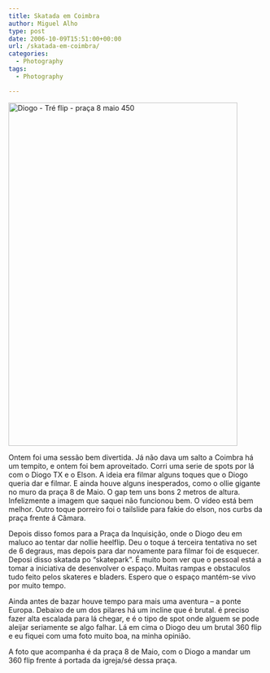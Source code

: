```yaml
---
title: Skatada em Coimbra
author: Miguel Alho
type: post
date: 2006-10-09T15:51:00+00:00
url: /skatada-em-coimbra/
categories:
  - Photography
tags:
  - Photography

---
```

[<img src="http://static.flickr.com/110/265068332_31e22c3320_o.jpg" width="450" height="675" alt="Diogo - Tré flip - praça 8 maio 450" />][1]

Ontem foi uma sessão bem divertida. Já não dava um salto a Coimbra há um tempito, e ontem foi bem aproveitado. Corri uma serie de spots por lá com o Diogo TX e o Elson. A ideia era filmar alguns toques que o Diogo queria dar e filmar. E ainda houve alguns inesperados, como o ollie gigante no muro da praça 8 de Maio. O gap tem uns bons 2 metros de altura. Infelizmente a imagem que saquei não funcionou bem. O vídeo está bem melhor. Outro toque porreiro foi o tailslide para fakie do elson, nos curbs da praça frente á Câmara.

Depois disso fomos para a Praça da Inquisição, onde o Diogo deu em maluco ao tentar dar nollie heelflip. Deu o toque á terceira tentativa no set de 6 degraus, mas depois para dar novamente para filmar foi de esquecer. Deposi disso skatada po &#8220;skatepark&#8221;. É muito bom ver que o pessoal está a tomar a iniciativa de desenvolver o espaço. Muitas rampas e obstaculos tudo feito pelos skateres e bladers. Espero que o espaço mantém-se vivo por muito tempo.

Ainda antes de bazar houve tempo para mais uma aventura &#8211; a ponte Europa. Debaixo de um dos pilares há um incline que é brutal. é preciso fazer alta escalada para lá chegar, e é o tipo de spot onde alguem se pode aleijar seriamente se algo falhar. Lá em cima o Diogo deu um brutal 360 flip e eu fiquei com uma foto muito boa, na minha opinião.

A foto que acompanha é da praça 8 de Maio, com o Diogo a mandar um 360 flip frente á portada da igreja/sé dessa praça.

 [1]: http://www.flickr.com/photos/mytymyky/265068332/ "Photo Sharing"